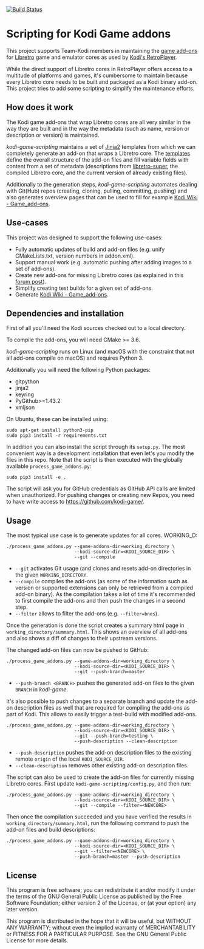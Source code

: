 [![Build Status](https://travis-ci.org/fetzerch/kodi-game-scripting.svg?branch=master)](https://travis-ci.org/fetzerch/kodi-game-scripting)

# Scripting for Kodi Game addons

This project supports Team-Kodi members in maintaining the
[game add-ons](https://github.com/kodi-game/) for
[Libretro](https://www.libretro.com/) game and emulator cores as
used by [Kodi's RetroPlayer](https://github.com/garbear/xbmc).

While the direct support of Libretro cores in RetroPlayer offers access to a
multitude of platforms and games, it's cumbersome to maintain because every
Libretro core needs to be built and packaged as a Kodi binary add-on. This
project tries to add some scripting to simplify the maintenance efforts.

## How does it work

The Kodi game add-ons that wrap Libretro cores are all very similar in
the way they are built and in the way the metadata (such as name,
version or description or version) is maintained.

*kodi-game-scripting* maintains a set of [Jinja2](http://jinja.pocoo.org/docs/)
templates from which we can completely generate an add-on that wraps a
Libretro core. The [templates](https://github.com/fetzerch/kodi-game-scripting/tree/master/templates)
define the overall structure of the add-on files and fill variable fields with
content from a set of metadata (descriptions from
[libretro-super](https://github.com/libretro/libretro-super/tree/master/dist/info),
the compiled Libretro core, and the current version of already existing files).

Additionally to the generation steps, *kodi-game-scripting* automates
dealing with Git(Hub) repos (creating, cloning, pulling, committing, pushing)
and also generates overview pages that can be used
to fill for example [Kodi Wiki - Game_add-ons](http://kodi.wiki/view/Game_add-ons).

## Use-cases

This project was designed to support the following use-cases:

- Fully automatic updates of build and add-on files (e.g. unify CMakeLists.txt,
  version numbers in addon.xml).
- Support manual work (e.g. automatic pushing after adding images to a
  set of add-ons).
- Create new add-ons for missing Libretro cores (as explained in this
  [forum post](http://forum.kodi.tv/showthread.php?tid=224328)).
- Simplify creating test builds for a given set of add-ons.
- Generate [Kodi Wiki - Game_add-ons](http://kodi.wiki/view/Game_add-ons).

## Dependencies and installation

First of all you'll need the Kodi sources checked out to a local directory.

To compile the add-ons, you will need CMake >= 3.6.

*kodi-game-scripting* runs on Linux (and macOS with the constraint that
not all add-ons compile on macOS) and requires Python 3.

Additionally you will need the following Python packages:

- gitpython
- jinja2
- keyring
- PyGithub>=1.43.2
- xmljson

On Ubuntu, these can be installed using:

    sudo apt-get install python3-pip
    sudo pip3 install -r requirements.txt

In addition you can also install the script through its `setup.py`. The
most convenient way is a development installation that even let's you modify
the files in this repo. Note that the script is then executed with the
globally available `process_game_addons.py`:

    sudo pip3 install -e .

The script will ask you for GitHub credentials as GitHub API calls are
limited when unauthorized. For pushing changes or creating new Repos, you need
to have write access to <https://github.com/kodi-game/>.

## Usage

The most typical use case is to generate updates for all cores.
WORKING_D:

    ./process_game_addons.py --game-addons-dir=working_directory \
                             --kodi-source-dir=<KODI_SOURCE_DIR> \
                             --git --compile

- `--git` activates Git usage (and clones and resets add-on
  directories in the given `WORKING_DIRECTORY`.
- `--compile` compiles the add-ons (as some of the information such as version
  or supported extensions can only be retrieved from a compiled add-on binary).
  As the compilation takes a lot of time it's recommended to first compile the
  add-ons and then push the changes in a second step.
- `--filter` allows to filter the add-ons (e.g. `--filter=bnes`).

Once the generation is done the script creates a summary html page in
`working_directory/summary.html`. This shows an overview of all add-ons
and also shows a diff of changes to their upstream versions.

The changed add-on files can now be pushed to GitHub:

    ./process_game_addons.py --game-addons-dir=working_directory \
                             --kodi-source-dir=<KODI_SOURCE_DIR> \
                             --git --push-branch=master

- `--push-branch <BRANCH>` pushes the generated add-on files to the given
  `BRANCH` in *kodi-game*.

It's also possible to push changes to a separate branch and update the
add-on description files as well that are required for compiling the
add-ons as part of Kodi. This allows to easily trigger a test-build with
modified add-ons.

    ./process_game_addons.py --game-addons-dir=working_directory \
                             --kodi-source-dir=<KODI_SOURCE_DIR> \
                             --git --push-branch=testing \
                             --push-description --clean-description

- `--push-description` pushes the add-on description files to the existing
  remote `origin` of the local `KODI_SOURCE_DIR`.
- `--clean-description` removes other existing add-on description files.

The script can also be used to create the add-on files for currently missing
Libretro cores. First update `kodi-game-scripting/config.py`, and then run:

    ./process_game_addons.py --game-addons-dir=working_directory \
                             --kodi-source-dir=<KODI_SOURCE_DIR> \
                             --git --compile --filter=<NEWCORE>

Then once the compilation succeeded and you have verified the results in
`working_directory/summary.html`, run the following command to push the
add-on files and build descriptions:

    ./process_game_addons.py --game-addons-dir=working_directory \
                             --kodi-source-dir=<KODI_SOURCE_DIR> \
                             --git --filter=<NEWCORE> \
                             --push-branch=master --push-description

## License

This program is free software; you can redistribute it and/or modify it
under the terms of the GNU General Public License as published by the
Free Software Foundation; either version 2 of the License, or (at your
option) any later version.

This program is distributed in the hope that it will be useful, but
WITHOUT ANY WARRANTY; without even the implied warranty of
MERCHANTABILITY or FITNESS FOR A PARTICULAR PURPOSE. See the GNU General
Public License for more details.
